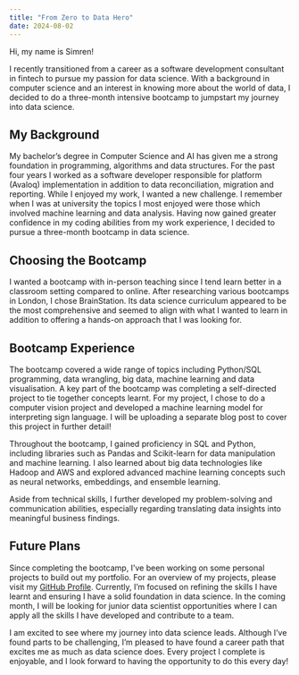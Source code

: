 ```yaml
---
title: "From Zero to Data Hero"
date: 2024-08-02
---
```


Hi, my name is Simren! 

I recently transitioned from a career as a software development consultant in fintech to pursue my passion for data science. With a background in computer science and an interest in knowing more about the world of data, I decided to do a three-month intensive bootcamp to jumpstart my journey into data science.

## My Background

My bachelor’s degree in Computer Science and AI has given me a strong foundation in programming, algorithms and data structures. For the past four years I worked as a software developer responsible for platform (Avaloq) implementation in addition to data reconciliation, migration and reporting. While I enjoyed my work, I wanted a new challenge. I remember when I was at university the topics I most enjoyed were those which involved machine learning and data analysis. Having now gained greater confidence in my coding abilities from my work experience, I decided to pursue a three-month bootcamp in data science. 

## Choosing the Bootcamp

I wanted a bootcamp with in-person teaching since I tend learn better in a classroom setting compared to online. After researching various bootcamps in London, I chose BrainStation. Its data science curriculum appeared to be the most comprehensive and seemed to align with what I wanted to learn in addition to offering a hands-on approach that I was looking for.

## Bootcamp Experience

The bootcamp covered a wide range of topics including Python/SQL programming, data wrangling, big data, machine learning and data visualisation. A key part of the bootcamp was completing a self-directed project to tie together concepts learnt. For my project, I chose to do a computer vision project and developed a machine learning model for interpreting sign language. I will be uploading a separate blog post to cover this project in further detail! 

Throughout the bootcamp, I gained proficiency in SQL and Python, including libraries such as Pandas and Scikit-learn for data manipulation and machine learning. I also learned about big data technologies like Hadoop and AWS and explored advanced machine learning concepts such as neural networks, embeddings, and ensemble learning.

Aside from technical skills, I further developed my problem-solving and communication abilities, especially regarding translating data insights into meaningful business findings. 


## Future Plans

Since completing the bootcamp, I’ve been working on some personal projects to build out my portfolio. For an overview of my projects, please visit my [GitHub Profile](https://github.com/simrenbasra).
Currently, I’m focused on refining the skills I have learnt and ensuring I have a solid foundation in data science. In the coming month, I will be looking for junior data scientist opportunities where I can apply all the skills I have developed and contribute to a team.

I am excited to see where my journey into data science leads. Although I’ve found parts to be challenging, I’m pleased to have found a career path that excites me as much as data science does. Every project I complete is enjoyable, and I look forward to having the opportunity to do this every day!



